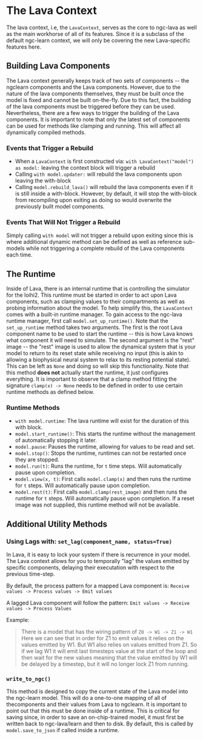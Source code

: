 # The Lava Context

The lava context, i.e, the `LavaContext`, serves as the core to ngc-lava as well 
as the main workhorse of all of its features. Since it is a subclass of the 
default ngc-learn context, we will only be covering the new Lava-specific 
features here.

## Building Lava Components

The Lava context generally keeps track of two sets of components -- the ngclearn 
components and the Lava components. However, due to the nature of the lava 
components themselves, they must be built once the model is fixed and cannot be 
built on-the-fly. Due to this fact, the building of the lava components must 
be triggered before they can be used. Nevertheless, there are a few ways to trigger the 
building of the Lava components. It is important to note that only the latest set 
of components can be used for methods like clamping and running. This will 
affect all dynamically compiled methods.

### Events that Trigger a Rebuild

- When a `LavaContext` is first constructed via: `with LavaContext("model") as model:` 
  leaving the context block will trigger a rebuild
- Calling `with model.updater:` will rebuild the lava components upon leaving the 
  with-block
- Calling `model.rebuild_lava()` will rebuild the lava components even if it is 
  still inside a with-block. However, by default, it will stop the with-block 
  from recompiling upon exiting as doing so would overwrite the previously built
  model components.

### Events That Will Not Trigger a Rebuild

Simply calling `with model` will not trigger a rebuild upon exiting since this is 
where additional dynamic method can be defined as well as reference sub-models 
while not triggering a complete rebuild of the Lava components each time.

## The Runtime

Inside of Lava, there is an internal runtime that is controlling the simulator 
for the loihi2. This runtime must be started in order to act upon Lava components, 
such as clamping values to their compartments as well as probing information
about the model. To help simplify this, the `LavaContext` comes with a built-in 
runtime manager. To gain access to the ngc-lava runtime manager, first call 
`model.set_up_runtime()`. Note that the `set_up_runtime` method takes two 
arguments. The first is the root Lava component name to be used to start the 
runtime -- this is how Lava knows what component it will need to simulate. The
second argument is the "rest" image -- the "rest" image is used to allow the 
dynamical system that is your model to return to its reset state while 
receiving no input (this is akin to allowing a biophysical neural system to relax 
to its resting potential state). This can be left as `None` and doing so will 
skip this functionality. Note that this method <b>does not</b> actually start 
the runtime, it just configures everything. It is important to observe that a 
clamp method fitting the signature `clamp(x) -> None` needs to be defined in 
order to use certain runtime methods as defined below.

### Runtime Methods

- `with model.runtime`: The lava runtime will exist for the duration of this 
   with block.
- `model.start_runtime()`: This starts the runtime without the management of 
   automatically stopping it later.
- `model.pause`: Pauses the runtime, allowing for values to be read and set.
- `model.stop()`: Stops the runtime, runtimes can not be restarted once they are 
   stopped.
- `model.run(t)`: Runs the runtime, for `t` time steps. Will automatically pause 
   upon completion.
- `model.view(x, t)`: First calls `model.clamp(x)` and then runs the runtime for 
  `t` steps. Will automatically pause upon completion.
- `model.rest(t)`: First calls `model.clamp(rest_image)` and then runs the 
  runtime for `t` steps. Will automatically pause upon completion. If a reset 
  image was not supplied, this runtime method will not be available.

## Additional Utility Methods

### Using Lags with: `set_lag(component_name, status=True)`

In Lava, it is easy to lock your system if there is recurrence in your model.
The Lava context allows for you to temporally "lag" the values emitted by 
specific components, delaying their executation with respect to the previous 
time-step.

By default, the process pattern for a mapped Lava component is: 
`Receive values -> Process values -> Emit values`

A lagged Lava component will follow the pattern: 
`Emit values -> Receive values -> Process Values`

Example:
> There is a model that has the wiring pattern of `Z0 -> W1 -> Z1 -> W1`
> Here we can see that in order for Z1 to emit values it relies on the values
> emitted by W1. But W1 also relies on values emitted from Z1. So if we lag
> W1 it will emit last timesteps value at the start of the loop and then wait
> for the new values meaning that the value emitted by W1 will be delayed by a
> timestep, but it will no longer lock Z1 from running.

### `write_to_ngc()`

This method is designed to copy the current state of the Lava model into the 
ngc-learn model. This will do a one-to-one mapping of all of thecomponents and 
their values from Lava to ngclearn. It is important to point out that this must 
be done inside of a runtime. This is critical for saving since, in order to save 
an on-chip-trained model, it must first be written back to ngc-lava/learn 
and then to disk. By default, this is called by `model.save_to_json` if called 
inside a runtime.

